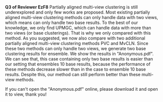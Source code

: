 **Q3 of Reviewer EzF8**
Partially aligned multi-view clustering is still underexplored and only few works are proposed. Most existing partially aligned multi-view clustering methods can only handle data with two views, which means can only handle two base results. To the best of our knowledge, we only find UPMGC, which can handle data with more than two views (or base clusterings). That is why we only compared with this method. As you suggested, we now also compare with two additional partially aligned multi-view clustering methods PVC and MvCLN. Since these two methods can only handle two views, we generate two base clustering results for ensemble. We show the results in "Anonymous.pdf". We can see that, this case containing only two base results is easier than our setting that ensembles 10 base results, because the performance of  these methods decrease slower than in the case to ensemble 10 base results. Despite this, our method can still perform better than these multi-view methods.

If you can't open the "Anonymous.pdf" online, please download it and open it to view, thank you!
